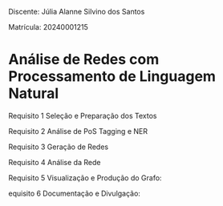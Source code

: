 Discente: Júlia Alanne Silvino dos Santos

Matrícula: 20240001215

# Análise de Redes com Processamento de Linguagem Natural

Requisito 1
Seleção e Preparação dos Textos

Requisito 2
Análise de PoS Tagging e NER

Requisito 3
Geração de Redes

Requisito 4
Análise da Rede

Requisito 5
Visualização e Produção do Grafo:

equisito 6
Documentação e Divulgação:


